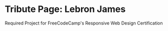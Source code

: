 # Tribute Page: Lebron James

Required Project for FreeCodeCamp's Responsive Web Design Certification
